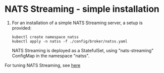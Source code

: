 # NATS Streaming - simple installation

1. For an installation of a simple NATS Streaming server, a setup is provided:

   ```sbtshell
   kubectl create namespace natss
   kubectl apply -n natss -f ./config/broker/natss.yaml
   ```

   NATS Streaming is deployed as a StatefulSet, using "nats-streaming" ConfigMap
   in the namespace "natss".

For tuning NATS Streaming, see
[here](https://github.com/nats-io/nats-streaming-server#configuring)
